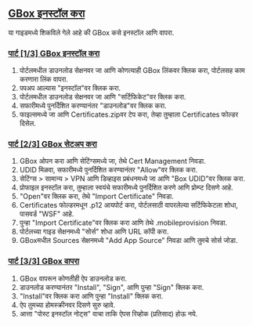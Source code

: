 ## [GBox इनस्टॉल करा](accent://)

या गाइडमध्ये शिकविले गेले आहे की GBox कसे इनस्टॉल आणि वापरा.

### [पार्ट [1/3] GBox इनस्टॉल करा](accent://)

1. पोर्टलमधील डाउनलोड सेक्षनवर जा आणि कोणत्याही GBox लिंकवर क्लिक करा, पोर्टलसह काम करणारा लिंक वापरा.  
2. पपअप आल्यास "इनस्टॉल"वर क्लिक करा.  
3. पोर्टलमधील डाउनलोड सेक्षनवर जा आणि "सर्टिफिकेट"वर क्लिक करा.  
4. सफारीमध्ये पुनर्दिशित करण्यानंतर "डाउनलोड"वर क्लिक करा.  
5. फाइल्समध्ये जा आणि Certificates.zipवर टेप करा, तेव्हा तुम्हाला Certificates फोल्डर दिसेल.  

### [पार्ट [2/3] GBox सेटअप करा](accent://)

1. GBox ओपन करा आणि सेटिंग्समध्ये जा, तेथे Cert Management निवडा.  
2. UDID मिळवा, सफारीमध्ये पुनर्दिशित करण्यानंतर "Allow"वर क्लिक करा.  
3. सेटिंग्स > सामान्य > VPN आणि डिव्हाइस प्रबंधनमध्ये जा आणि "Box UDID"वर क्लिक करा.  
4. प्रोफाइल इनस्टॉल करा, तुम्हाला स्वयंचे सफारीमध्ये पुनर्दिशित करणे आणि प्रोम्प्ट दिसणे आहे.  
5. "Open"वर क्लिक करा, तेथे "Import Certificate" निवडा.  
6. Certificates फोल्डरमधून .p12 आयपोर्ट करा, पोर्टलसाठी वापरलेल्या सर्टिफिकेटला शोधा, पासवर्ड "WSF" आहे.  
7. पुन्हा "Import Certificate"वर क्लिक करा आणि तेथे .mobileprovision निवडा.  
8. पोर्टलच्या गाइड सेक्षनमध्ये "सोर्स" शोधा आणि URL कॉपी करा.  
9. GBoxमधील Sources सेक्षनमध्ये "Add App Source" निवडा आणि तुमचे सोर्स जोडा.  

### [पार्ट [3/3] GBox वापरा](accent://)

1. GBox वापरून कोणतीही ऐप डाउनलोड करा.  
2. डाउनलोड करण्यानंतर "Install", "Sign", आणि पुन्हा "Sign" क्लिक करा.  
3. "Install"वर क्लिक करा आणि पुन्हा "Install" क्लिक करा.  
4. ऐप तुमच्या होमस्क्रीनवर दिसणे सुरु व्हावे.  
5. आत्ता "पोस्ट इनस्टॉल नोट्स" वाचा ताकि ऐपस रिव्होक (प्रतिसाद) होऊ नये.  